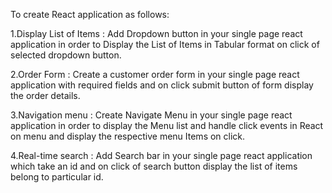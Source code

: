To create React application as follows:

1.Display List of Items : Add Dropdown button in your single page react application in order to Display the List of Items in Tabular format on click of selected dropdown button.

2.Order Form : Create a customer order form in your single page react application with required fields and on click submit button of form display the order details.

3.Navigation menu : Create Navigate Menu in your single page react application in order to display the Menu list and handle click events in React on menu and display the respective menu Items on click.

4.Real-time search : Add Search bar in your single page react application which take an id and on click of search button display the list of items belong to particular id.
